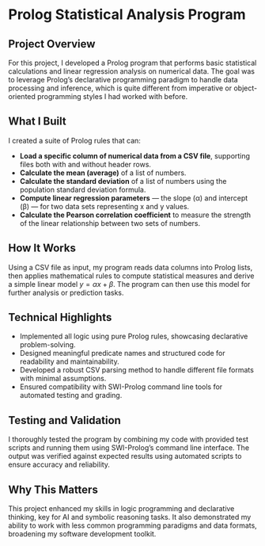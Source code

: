 # Prolog Statistical Analysis Program

## Project Overview

For this project, I developed a Prolog program that performs basic statistical calculations and linear regression analysis on numerical data. The goal was to leverage Prolog’s declarative programming paradigm to handle data processing and inference, which is quite different from imperative or object-oriented programming styles I had worked with before.

## What I Built

I created a suite of Prolog rules that can:

* **Load a specific column of numerical data from a CSV file**, supporting files both with and without header rows.
* **Calculate the mean (average)** of a list of numbers.
* **Calculate the standard deviation** of a list of numbers using the population standard deviation formula.
* **Compute linear regression parameters** — the slope (α) and intercept (β) — for two data sets representing x and y values.
* **Calculate the Pearson correlation coefficient** to measure the strength of the linear relationship between two sets of numbers.

## How It Works

Using a CSV file as input, my program reads data columns into Prolog lists, then applies mathematical rules to compute statistical measures and derive a simple linear model $y = \alpha x + \beta$. The program can then use this model for further analysis or prediction tasks.

## Technical Highlights

* Implemented all logic using pure Prolog rules, showcasing declarative problem-solving.
* Designed meaningful predicate names and structured code for readability and maintainability.
* Developed a robust CSV parsing method to handle different file formats with minimal assumptions.
* Ensured compatibility with SWI-Prolog command line tools for automated testing and grading.

## Testing and Validation

I thoroughly tested the program by combining my code with provided test scripts and running them using SWI-Prolog’s command line interface. The output was verified against expected results using automated scripts to ensure accuracy and reliability.

## Why This Matters

This project enhanced my skills in logic programming and declarative thinking, key for AI and symbolic reasoning tasks. It also demonstrated my ability to work with less common programming paradigms and data formats, broadening my software development toolkit.
